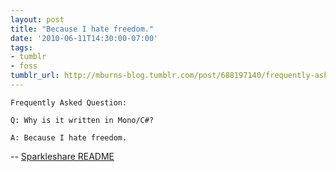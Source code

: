 ```yaml
---
layout: post
title: "Because I hate freedom."
date: '2010-06-11T14:30:00-07:00'
tags:
- tumblr
- foss
tumblr_url: http://mburns-blog.tumblr.com/post/688197140/frequently-asked-question-q-why-is-it-written
---
```


```
Frequently Asked Question:

Q: Why is it written in Mono/C#?

A: Because I hate freedom.
```

-- [Sparkleshare README](http://gitorious.org/sparkleshare/sparkleshare/blobs/master/README)
